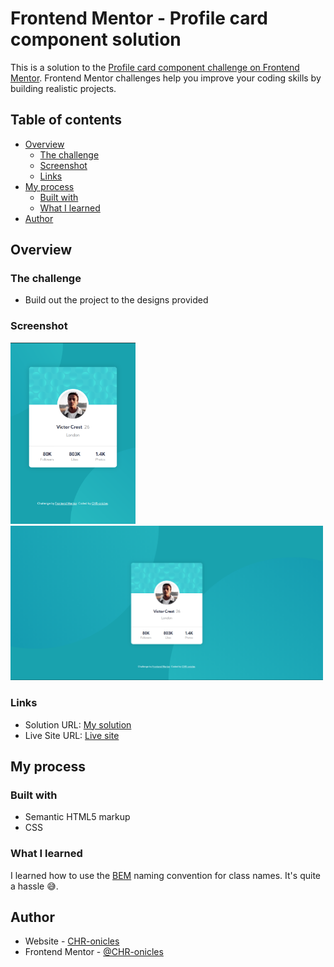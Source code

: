 # Frontend Mentor - Profile card component solution

This is a solution to the [Profile card component challenge on Frontend Mentor](https://www.frontendmentor.io/challenges/profile-card-component-cfArpWshJ). Frontend Mentor challenges help you improve your coding skills by building realistic projects. 

## Table of contents

- [Overview](#overview)
  - [The challenge](#the-challenge)
  - [Screenshot](#screenshot)
  - [Links](#links)
- [My process](#my-process)
  - [Built with](#built-with)
  - [What I learned](#what-i-learned)
- [Author](#author)

## Overview

### The challenge

- Build out the project to the designs provided

### Screenshot

<img src="./screenshots/mobile-view.png" width=200>
<img src="./screenshots/desktop-view.png" width=500>


### Links

- Solution URL: [My solution](https://github.com/CHR-onicles/FEM-profile-card)
- Live Site URL: [Live site](http://fem-profile-card-nine.vercel.app/)

## My process

### Built with

- Semantic HTML5 markup
- CSS 

### What I learned

I learned how to use the [BEM](https://sparkbox.com/foundry/bem_by_example) naming convention for class names. It's quite a hassle 😅.


## Author

- Website - [CHR-onicles](https://github.com/CHR-onicles)
- Frontend Mentor - [@CHR-onicles](https://www.frontendmentor.io/profile/CHR-onicles)
